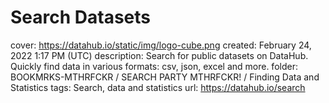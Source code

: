 # Search Datasets

cover: https://datahub.io/static/img/logo-cube.png
created: February 24, 2022 1:17 PM (UTC)
description: Search for public datasets on DataHub. Quickly find data in various formats: csv, json, excel and more.
folder: BOOKMRKS-MTHRFCKR / SEARCH PARTY MTHRFCKR! / Finding Data and Statistics
tags: Search, data and statistics
url: https://datahub.io/search